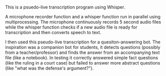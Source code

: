 This is a psuedo-live transcription program using Whisper. 

A microphone recorder function and a whisper function run in parallel using multiprocessing.
The microphone continuously records 5 second audio files while the whisper function checks if a new audio file is ready for transcription and then converts speech to text.


I then used this pseudo-live transcription for a quesiton-answering bot. The inspiration was a companion bot for students, it detects questions (possibly from a teacher/professor) and finds the answer from an accompanying text file (like a notebook). In testing it correctly answered simple fact questions (like the ruling in a court case) but failed to answer more abstract questions (like "what was the defense's argument?").  
